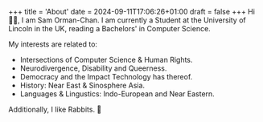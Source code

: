 +++
title = 'About'
date = 2024-09-11T17:06:26+01:00
draft = false
+++
Hi 👋🏼, I am Sam Orman-Chan.  I am currently a Student at the University of Lincoln in the UK, reading a Bachelors' in Computer Science.

My interests are related to:

* Intersections of Computer Science & Human Rights.
* Neurodivergence, Disability and Queerness.
* Democracy and the Impact Technology has thereof.
* History: Near East & Sinosphere Asia.
* Languages & Lingustics: Indo-European and Near Eastern.

Additionally, I like Rabbits. 🐰